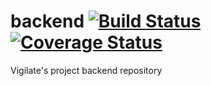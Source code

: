 # backend [![Build Status](https://api.travis-ci.org/vigilate/backend.svg?branch=master)](https://travis-ci.org/vigilate/backend) [![Coverage Status](https://coveralls.io/repos/github/vigilate/backend/badge.svg?branch=master)](https://coveralls.io/github/vigilate/backend?branch=master)
Vigilate's project backend repository
